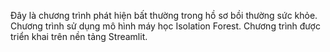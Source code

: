 Đây là chương trình phát hiện bất thường trong hồ sơ bồi thường sức khỏe.
Chương trình sử dụng mô hình máy học Isolation Forest.
Chương trình được triển khai trên nền tảng Streamlit.
